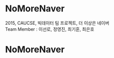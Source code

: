 # NoMoreNaver
2015, CAUCSE, 빅데이터 팀 프로젝트, 더 이상은 네이버 <br/>
Team Member : 이선로, 정영진, 최기훈, 최은호 <br/>
# NoMoreNaver
